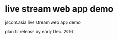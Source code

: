 # live stream web app demo
jsconf.asia live stream web app demo

plan to release by early Dec. 2016
